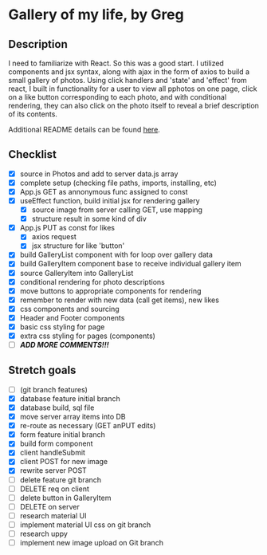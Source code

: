 # Gallery of my life, by Greg

## Description

I need to familiarize with React. So this was a good start. I utilized components and jsx syntax, along with ajax in the form of axios to build a small gallery of photos. Using click handlers and 'state' and 'effect' from react, I built in functionality for a user to view all pphotos on one page, click on a like button corresponding to each photo, and with conditional rendering, they can also click on the photo itself to reveal a brief description of its contents.

Additional README details can be found [here](https://github.com/PrimeAcademy/readme-template/blob/master/README.md).

## Checklist

- [x] source in Photos and add to server data.js array
- [x] complete setup (checking file paths, imports, installing, etc)
- [x] App.js GET as annonymous func assigned to const
- [x] useEffect function, build initial jsx for rendering gallery
    - [x] source image from server calling GET, use mapping
    - [x] structure result in some kind of div
- [x] App.js PUT as const for likes
    - [x] axios request
    - [x] jsx structure for like 'button' 
- [x] build GalleryList component with for loop over gallery data
- [x] build GalleryItem component base to receive individual gallery item
- [x] source GalleryItem into GalleryList
- [x] conditional rendering for photo descriptions
- [x] move buttons to appropriate components for rendering
- [x] remember to render with new data (call get items), new likes
- [x] css components and sourcing
- [x] Header and Footer components
- [x] basic css styling for page
- [x] extra css styling for pages (components)
- [ ] ***ADD MORE COMMENTS!!!***

## Stretch goals

- [ ] (git branch features) 
- [x] database feature initial branch
- [x] database build, sql file
- [x] move server array items into DB
- [x] re-route as necessary (GET anPUT edits)
- [x] form feature initial branch
- [x] build form component
- [x] client handleSubmit
- [x] client POST for new image
- [x] rewrite server POST
- [ ] delete feature git branch
- [ ] DELETE req on client
- [ ] delete button in GalleryItem
- [ ] DELETE on server
- [ ] research material UI
- [ ] implement material UI css on git branch
- [ ] research uppy
- [ ] implement new image upload on Git branch
